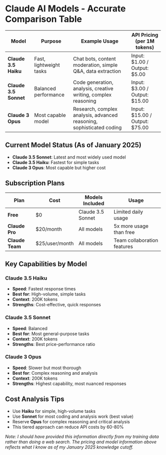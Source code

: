 # Claude AI Models - Accurate Comparison Table

| Model | Purpose | Example Usage | API Pricing (per 1M tokens) |
|-------|---------|---------------|----------------------------|
| **Claude 3.5 Haiku** | Fast, lightweight tasks | Chat bots, content moderation, simple Q&A, data extraction | Input: $1.00 / Output: $5.00 |
| **Claude 3.5 Sonnet** | Balanced performance | Code generation, analysis, creative writing, complex reasoning | Input: $3.00 / Output: $15.00 |
| **Claude 3 Opus** | Most capable model | Research, complex analysis, advanced reasoning, sophisticated coding | Input: $15.00 / Output: $75.00 |

## Current Model Status (As of January 2025)
- **Claude 3.5 Sonnet**: Latest and most widely used model
- **Claude 3.5 Haiku**: Fastest for simple tasks
- **Claude 3 Opus**: Most capable but higher cost

## Subscription Plans

| Plan | Cost | Models Included | Usage |
|------|------|----------------|--------|
| **Free** | $0 | Claude 3.5 Sonnet | Limited daily usage |
| **Claude Pro** | $20/month | All models | 5x more usage than free |
| **Claude Team** | $25/user/month | All models | Team collaboration features |

## Key Capabilities by Model

### Claude 3.5 Haiku
- **Speed**: Fastest response times
- **Best for**: High-volume, simple tasks
- **Context**: 200K tokens
- **Strengths**: Cost-effective, quick responses

### Claude 3.5 Sonnet
- **Speed**: Balanced
- **Best for**: Most general-purpose tasks
- **Context**: 200K tokens
- **Strengths**: Best price-performance ratio

### Claude 3 Opus
- **Speed**: Slower but most thorough
- **Best for**: Complex reasoning and analysis
- **Context**: 200K tokens
- **Strengths**: Highest capability, most nuanced responses

## Cost Analysis Tips
- Use **Haiku** for simple, high-volume tasks
- Use **Sonnet** for most coding and analysis work (best value)
- Reserve **Opus** for complex reasoning and critical analysis
- This tiered approach can reduce API costs by 60-80%

*Note: I should have provided this information directly from my training data rather than doing a web search. The pricing and model information above reflects what I know as of my January 2025 knowledge cutoff.*